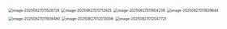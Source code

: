 <img src="/home/julio/snap/typora/102/.config/Typora/typora-user-images/image-20250827011528728.png" alt="image-20250827011528728" style="zoom:50%;" />

<img src="/home/julio/snap/typora/102/.config/Typora/typora-user-images/image-20250827011712925.png" alt="image-20250827011712925" style="zoom:50%;" />

<img src="/home/julio/snap/typora/102/.config/Typora/typora-user-images/image-20250827011804239.png" alt="image-20250827011804239" style="zoom:50%;" />

<img src="/home/julio/snap/typora/102/.config/Typora/typora-user-images/image-20250827011839644.png" alt="image-20250827011839644" style="zoom:50%;" />

<img src="/home/julio/snap/typora/102/.config/Typora/typora-user-images/image-20250827011939480.png" alt="image-20250827011939480" style="zoom:50%;" />

<img src="/home/julio/snap/typora/102/.config/Typora/typora-user-images/image-20250827012013006.png" alt="image-20250827012013006" style="zoom:50%;" />

<img src="/home/julio/snap/typora/102/.config/Typora/typora-user-images/image-20250827012047721.png" alt="image-20250827012047721" style="zoom:50%;" />